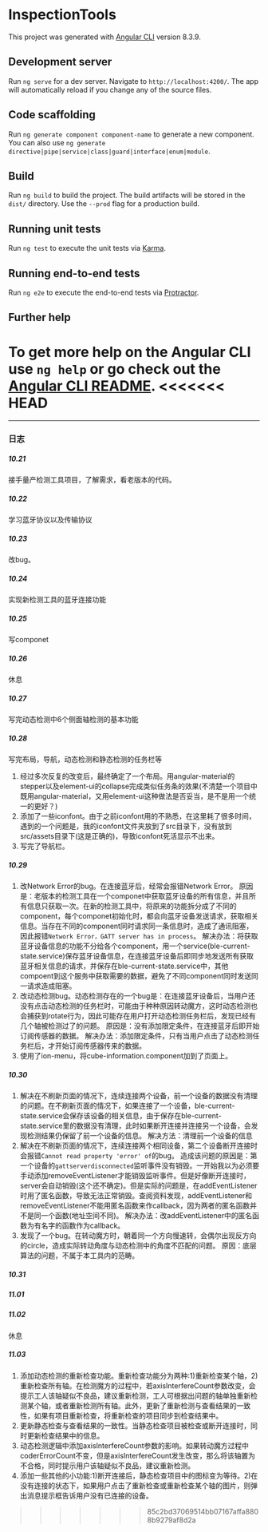 # InspectionTools

This project was generated with [Angular CLI](https://github.com/angular/angular-cli) version 8.3.9.

## Development server

Run `ng serve` for a dev server. Navigate to `http://localhost:4200/`. The app will automatically reload if you change any of the source files.

## Code scaffolding

Run `ng generate component component-name` to generate a new component. You can also use `ng generate directive|pipe|service|class|guard|interface|enum|module`.

## Build

Run `ng build` to build the project. The build artifacts will be stored in the `dist/` directory. Use the `--prod` flag for a production build.

## Running unit tests

Run `ng test` to execute the unit tests via [Karma](https://karma-runner.github.io).

## Running end-to-end tests

Run `ng e2e` to execute the end-to-end tests via [Protractor](http://www.protractortest.org/).

## Further help

To get more help on the Angular CLI use `ng help` or go check out the [Angular CLI README](https://github.com/angular/angular-cli/blob/master/README.md).
<<<<<<< HEAD
=======

---
### 日志
##### 10.21
接手量产检测工具项目，了解需求，看老版本的代码。
##### 10.22
学习蓝牙协议以及传输协议
##### 10.23
改bug。
##### 10.24
实现新检测工具的蓝牙连接功能
##### 10.25
写componet
##### 10.26
休息
##### 10.27
写完动态检测中6个侧面轴检测的基本功能
##### 10.28
写完布局，导航，动态检测和静态检测的任务栏等
1. 经过多次反复的改变后，最终确定了一个布局。用angular-material的stepper以及element-ui的collapse完成类似任务条的效果(不清楚一个项目中既用angular-material，又用element-ui这种做法是否妥当，是不是用一个统一的更好？)
2. 添加了一些iconfont。由于之前iconfont用的不熟悉，在这里耗了很多时间，遇到的一个问题是，我的iconfont文件夹放到了src目录下，没有放到src/assets目录下(这是正确的)，导致iconfont死活显示不出来。
3. 写完了导航栏。
##### 10.29
1. 改Network Error的bug。在连接蓝牙后，经常会报错Network Error。
原因是：老版本的检测工具在一个componet中获取蓝牙设备的所有信息，并且所有信息只获取一次。在新的检测工具中，将原来的功能拆分成了不同的component，每个componet初始化时，都会向蓝牙设备发送请求，获取相关信息。当存在不同的component同时请求同一条信息时，造成了通讯阻塞，因此报错`Network Error，GATT server has in process`。
解决办法：将获取蓝牙设备信息的功能不分给各个component，用一个service(ble-current-state.service)保存蓝牙设备信息，在连接蓝牙设备后即同步地发送所有获取蓝牙相关信息的请求，并保存在ble-current-state.service中，其他compoent到这个服务中获取需要的数据，避免了不同component同时发送同一请求造成阻塞。
2. 改动态检测bug。动态检测存在的一个bug是：在连接蓝牙设备后，当用户还没有点击动态检测的任务栏时，可能由于种种原因转动魔方，这时动态检测也会捕获到rotate行为，因此可能存在用户打开动态检测任务栏后，发现已经有几个轴被检测过了的问题。
原因是：没有添加限定条件，在连接蓝牙后即开始订阅传感器的数据。
解决办法：添加限定条件，只有当用户点击了动态检测任务栏后，才开始订阅传感器传来的数据。
3. 使用了ion-menu，将cube-information.component加到了页面上。
##### 10.30
1. 解决在不刷新页面的情况下，连续连接两个设备，前一个设备的数据没有清理的问题。在不刷新页面的情况下，如果连接了一个设备，ble-current-state.service会保存该设备的相关信息，由于保存在ble-current-state.service里的数据没有清理，此时如果断开连接并连接另一个设备，会发现检测结果仍保留了前一个设备的信息。
解决方法：清理前一个设备的信息
2. 解决在不刷新页面的情况下，连续连接两个相同设备，第二个设备断开连接时会报错`Cannot read property 'error' of`的bug。
造成该问题的原因是：第一个设备的`gattserverdisconnected`监听事件没有销毁。一开始我以为必须要手动添加removeEventListener才能销毁监听事件。但是好像断开连接时，server会自动销毁(这个还不确定)。但是实际的问题是，在addEventListener时用了匿名函数，导致无法正常销毁。查阅资料发现，addEventListener和removeEventListener不能用匿名函数来作callback，因为两者的匿名函数并不是同一个函数(地址空间不同)。
解决办法：改addEventListener中的匿名函数为有名字的函数作为callback。
3. 发现了一个bug。在转动魔方时，朝着同一个方向慢速转，会偶尔出现反方向的circle，造成实际转动角度与动态检测中的角度不匹配的问题。
原因：底层算法的问题，不属于本工具内的范畴。
##### 10.31
##### 11.01
##### 11.02
休息
##### 11.03
1. 添加动态检测的重新检查功能。重新检查功能分为两种:1)重新检查某个轴，2)重新检查所有轴。在检测魔方的过程中，若axisInterfereCount参数改变，会提示工人该轴疑似不良品，建议重新检测，工人可根据出问题的轴单独重新检测某个轴，或者重新检测所有轴。此外，更新了重新检测与查看结果的一致性，如果有项目重新检查，将重新检查的项目同步到检查结果中。
2. 更新静态检查与查看结果的一致性。当静态检查项目被检查或断开连接时，同时更新检查结果中的信息。
3. 动态检测逻辑中添加axisInterfereCount参数的影响。如果转动魔方过程中coderErrorCount不变，但是axisInterfereCount发生改变，那么将该轴置为不合格，同时提示用户该轴疑似不良品，建议重新检测。
4. 添加一些其他的小功能:1)断开连接后，静态检查项目中的图标变为等待。2)在没有连接的状态下，如果用户点击了重新检查或重新检查某个轴的图片，则弹出消息提示框告诉用户没有已连接的设备。
>>>>>>> 85c2bd37069514bb07167affa8808b9279af8d2a
